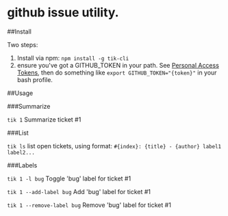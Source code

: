 # github issue utility.

##Install

Two steps: 
  1. Install via npm: `npm install -g tik-cli`
  2. ensure you've got a GITHUB_TOKEN in your path. See [Personal Access Tokens](https://github.com/settings/applications), then do something like `export GITHUB_TOKEN="{token}"` in your bash profile.


##Usage

###Summarize

`tik 1` Summarize ticket #1

###List

`tik ls` list open tickets, using format: `#{index}: {title} - {author} label1 label2...`


###Labels

`tik 1 -l bug` Toggle 'bug' label for ticket #1

`tik 1 --add-label bug` Add 'bug' label for ticket #1

`tik 1 --remove-label bug` Remove 'bug' label for ticket #1

